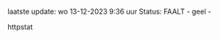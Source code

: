 laatste update: 
wo 13-12-2023  9:36   uur 
Status: FAALT - geel - 
<div class="service Y">httpstat</div>